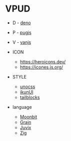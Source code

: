 # VPUD

- D - [deno](https://deno.land/)

- P - [pugjs](https://pugjs.org/)
- V - [vanjs](https://vanjs.org/)

- ICON
  - https://heroicons.dev/
  - https://icones.js.org/

- STYLE
  - [unocss](https://unocss.dev/)
  - [ikunUI](https://ikun-ui.netlify.app/)
  - [tailblocks](https://tailblocks.cc/)

- language
  - [Moonbit](https://zh.moonbitlang.com/)
  - [Grain](https://grain-lang.org/)
  - [Juvix](https://docs.juvix.org/)
  - [Zig](https://ziglang.org/zh/)
